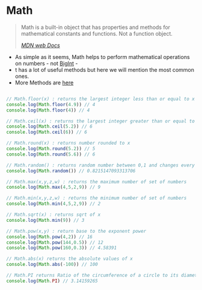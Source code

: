 # Math

> Math is a built-in object that has properties and methods for mathematical constants and functions. Not a function object.
> 
> *[MDN web Docs](https://developer.mozilla.org/en-US/docs/Web/JavaScript/Reference/Global_Objects/Math)*

- As simple as it seems, Math helps to perform mathematical operations on numbers - not [BigInt](https://developer.mozilla.org/en-US/docs/Web/JavaScript/Reference/Global_Objects/BigInt) -
- t has a lot of useful methods but here we will mention the most common ones.
- More Methods are [here](https://developer.mozilla.org/en-US/docs/Web/JavaScript/Reference/Global_Objects/Math)

```javascript

// Math.floor(x) : returns the largest integer less than or equal to x
console.log(Math.floor(4.9)) // 4
console.log(Math.floor(4)) // 4

// Math.ceil(x) : returns the largest integer greater than or equal to x
console.log(Math.ceil(5.2)) // 6
console.log(Math.ceil(6)) // 6

// Math.round(x) : returns number rounded to x
console.log(Math.round(5.2)) // 5
console.log(Math.round(5.6)) // 6

// Math.random() : returns random number between 0,1 and changes every time you call the method
console.log(Math.random()) // 0.8215147093313706

// Math.max(x,y,z,w) : returns the maximum number of set of numbers
console.log(Math.max(4,5,2,9)) // 9

// Math.min(x,y,z,w) : returns the minimum number of set of numbers
console.log(Math.min(4,5,2,9)) // 2

// Math.sqrt(x) : returns sqrt of x
console.log(Math.min(9)) // 3

// Math.pow(x,y) : return base to the exponent power
console.log(Math.pow(4,2)) // 16
console.log(Math.pow(144,0.5)) // 12
console.log(Math.pow(160,0.3)) // 4.58391

// Math.abs(x) returns the absolute values of x
console.log(Math.abs(-100)) // 100

// Math.PI returns Ratio of the circumference of a circle to its diameter, approximately 3.14159
console.log(Math.PI) // 3.14159265


```